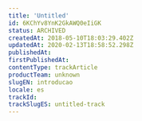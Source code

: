 ```yaml
---
title: 'Untitled'
id: 6KChYv8YnK2GkAWQ0eIiGK
status: ARCHIVED
createdAt: 2018-05-10T18:03:29.402Z
updatedAt: 2020-02-13T18:58:52.298Z
publishedAt: 
firstPublishedAt: 
contentType: trackArticle
productTeam: unknown
slugEN: introducao
locale: es
trackId: 
trackSlugES: untitled-track
---
```



